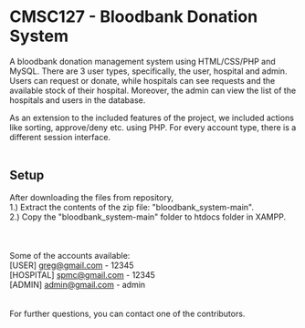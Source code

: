 # CMSC127 - Bloodbank Donation System

A bloodbank donation management system using HTML/CSS/PHP and MySQL. There are 3 user types, specifically, the user, hospital and admin. Users can request or donate, while hospitals can see requests and the available stock of their hospital. Moreover, the admin can view the list of the hospitals and users in the database.

As an extension to the included features of the project, we included actions like sorting, approve/deny etc. using PHP. For every account type, there is a different session interface.<br /><br />
    
## Setup

After downloading the files from repository,<br />
  1.) Extract the contents of the zip file: "bloodbank_system-main". <br />
  2.) Copy the "bloodbank_system-main" folder to htdocs folder in XAMPP.<br />
  <br />
  <br /><br />
Some of the accounts available:<br />
    [USER] greg@gmail.com - 12345<br />
    [HOSPITAL] spmc@gmail.com - 12345<br />
    [ADMIN] admin@gmail.com - admin<br /><br /><br />
  For further questions, you can contact one of the contributors. 
